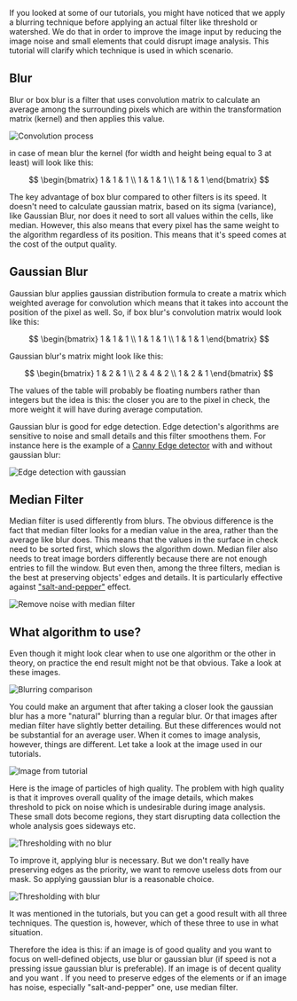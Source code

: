 If you looked at some of our tutorials, you might have noticed that we apply a blurring technique before applying an actual filter like threshold or watershed. We do that in order to improve the image input by reducing the image noise and small elements that could disrupt image analysis. This tutorial will clarify which technique is used in which scenario.

## Blur

Blur or box blur is a filter that uses convolution matrix to calculate an average among the surrounding pixels which are within the transformation matrix (kernel) and then applies this value.

![Convolution process](./images/blurring/2D_Convolution_Animation.gif)

in case of mean blur the kernel (for width and height being equal to 3 at least) will look like this:

$$
\begin{bmatrix}
1 & 1 & 1 \\
1 & 1 & 1 \\
1 & 1 & 1
\end{bmatrix}
$$

The key advantage of box blur compared to other filters is its speed. It doesn't need to calculate gaussian matrix, based on its sigma (variance), like Gaussian Blur, nor does it need to sort all values within the cells, like median.
However, this also means that every pixel has the same weight to the algorithm regardless of its position. This means that it's speed comes at the cost of the output quality.

## Gaussian Blur

Gaussian blur applies gaussian distribution formula to create a matrix which weighted average for convolution which means that it takes into account the position of the pixel as well. So, if box blur's convolution matrix would look like this:

$$
\begin{bmatrix}
1 & 1 & 1 \\
1 & 1 & 1 \\
1 & 1 & 1
\end{bmatrix}
$$

Gaussian blur's matrix might look like this:

$$
\begin{bmatrix}
1 & 2 & 1 \\
2 & 4 & 2 \\
1 & 2 & 1
\end{bmatrix}
$$

The values of the table will probably be floating numbers rather than integers but the idea is this: the closer you are to the pixel in check, the more weight it will have during average computation.

Gaussian blur is good for edge detection. Edge detection's algorithms are sensitive to noise and small details and this filter smoothens them. For instance here is the example of a [Canny Edge detector](../Features/Morphology/Canny%20Edge%20Detector.md 'internal link on canny edge detector') with and without gaussian blur:

![Edge detection with gaussian](./images/blurring/lennaCED.png)

## Median Filter

Median filter is used differently from blurs. The obvious difference is the fact that median filter looks for a median value in the area, rather than the average like blur does. This means that the values in the surface in check need to be sorted first, which slows the algorithm down. Median filer also needs to treat image borders differently because there are not enough entries to fill the window. But even then, among the three filters, median is the best at preserving objects' edges and details.
It is particularly effective against ["salt-and-pepper"](https://en.wikipedia.org/wiki/Salt-and-pepper_noise 'wikipedia link on salt and pepper') effect.

![Remove noise with median filter](./images/blurring/tigersBlur.png)

## What algorithm to use?

Even though it might look clear when to use one algorithm or the other in theory, on practice the end result might not be that obvious.
Take a look at these images.

![Blurring comparison](./images/blurring/blurringComp.png)

You could make an argument that after taking a closer look the gaussian blur has a more "natural" blurring than a regular blur. Or that images after median filter have slightly better detailing. But these differences would not be substantial for an average user.
When it comes to image analysis, however, things are different. Let take a look at the image used in our tutorials.

![Image from tutorial](./images/blurring/imgTest.jpg)

Here is the image of particles of high quality. The problem with high quality is that it improves overall quality of the image details, which makes threshold to pick on noise which is undesirable during image analysis. These small dots become regions, they start disrupting data collection the whole analysis goes sideways etc.

![Thresholding with no blur](./images/blurring/isodataNoBlur.jpg)

To improve it, applying blur is necessary. But we don't really have preserving edges as the priority, we want to remove useless dots from our mask. So applying gaussian blur is a reasonable choice.

![Thresholding with blur](./images/blurring/isodataBlur.jpg)

It was mentioned in the tutorials, but you can get a good result with all three techniques. The question is, however, which of these three to use in what situation.

Therefore the idea is this: if an image is of good quality and you want to focus on well-defined objects, use blur or gaussian blur (if speed is not a pressing issue gaussian blur is preferable). If an image is of decent quality and you want . If you need to preserve edges of the elements or if an image has noise, especially "salt-and-pepper" one, use median filter.
